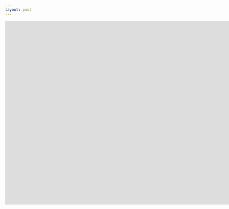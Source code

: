 ```yaml
---
layout: post
---
```

<iframe width="1600" height="600" src="https://kupolua.github.io/brisk-table/examples/quickly-start.html" frameborder="0" allowfullscreen></iframe>
